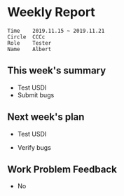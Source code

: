 # Weekly Report 
```
Time	2019.11.15 ~ 2019.11.21
Circle	CCCc
Role	Tester
Name	Albert
```
## This week's summary
- Test USDI
- Submit bugs 


## Next week's plan

- Test USDI

- Verify bugs



## Work Problem Feedback 
- No 

